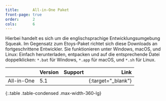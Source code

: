 ```yaml
---
title:      All-in-One Paket
front-page: true
order:      2
cols:       6
---
```


Hierbei handelt es sich um die englischsprachige Entwicklungsumgebung
Squeak.  Im Gegensatz zum Etoys-Paket richtet sich diese Downloads
an fortgeschrittene Entwickler. Sie funktionieren unter
Windows, macOS, und Linux: Einfach herunterladen, entpacken und auf die
entsprechende Datei doppelklicken: `*.bat` für Windows, `*.app` für macOS, und
`*.sh` für Linux.

|            | Version   | Support   | Link   |
| ---------- |:--------- |:--------- | ------:|
| All-in-One | 5.1       | <i class="fa fa-windows"></i> <i class="fa fa-apple"></i> <i class="fa fa-linux"></i> | [<i class="fa fa-download"></i>][allinone]{:target="_blank"} |
{:.table .table-condensed .max-width-360-lg}

[allinone]: http://files.squeak.org/5.1/Squeak5.1-16548-32bit/Squeak5.1-16548-32bit-All-in-One.zip
